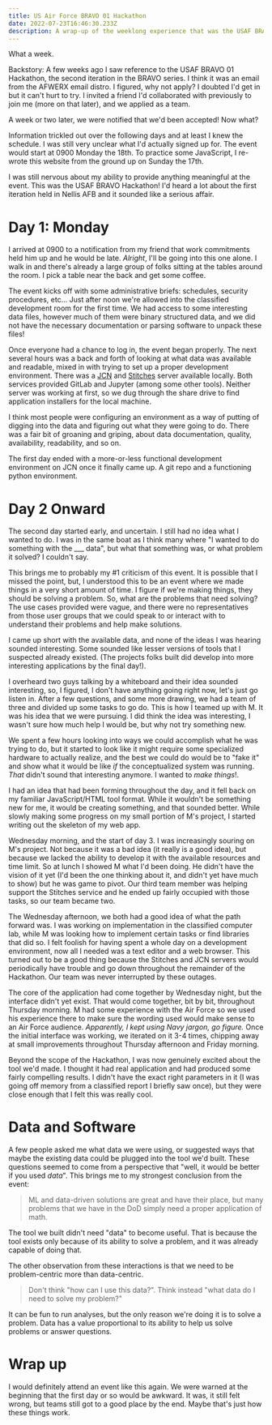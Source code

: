 ```yaml
---
title: US Air Force BRAVO 01 Hackathon
date: 2022-07-23T16:46:30.233Z
description: A wrap-up of the weeklong experience that was the USAF BRAVO 01 Hackathon
---
```

What a week.

Backstory: A few weeks ago I saw reference to the USAF BRAVO 01 Hackathon, the second iteration in the BRAVO series. I think it was an email from the AFWERX email distro. I figured, why not apply? I doubted I'd get in but it can't hurt to try. I invited a friend I'd collaborated with previously to join me (more on that later), and we applied as a team.

A week or two later, we were notified that we'd been accepted! Now what? 

Information trickled out over the following days and at least I knew the schedule. I was still very unclear what I'd actually signed up for. The event would start at 0900 Monday the 18th. To practice some JavaScript, I re-wrote this website from the ground up on Sunday the 17th. 

I was still nervous about my ability to provide anything meaningful at the event. This was the USAF BRAVO Hackathon! I'd heard a lot about the first iteration held in Nellis AFB and it sounded like a serious affair.

# Day 1: Monday

I arrived at 0900 to a notification from my friend that work commitments held him up and he would be late. _Alright_, I'll be going into this one alone. I walk in and there's already a large group of folks sitting at the tables around the room. I pick a table near the back and get some coffee. 

The event kicks off with some administrative briefs: schedules, security procedures, etc... Just after noon we're allowed into the classified development room for the first time. We had access to some interesting data files, however much of them were binary structured data, and we did not have the necessary documentation or parsing software to unpack these files!

Once everyone had a chance to log in, the event began properly. The next several hours was a back and forth of looking at what data was available and readable, mixed in with trying to set up a proper development environment. There was a [JCN](https://www.ai.mil/jcf.html) and [Stitches](https://stitches.mil) server available locally. Both services provided GitLab and Jupyter (among some other tools). Neither server was working at first, so we dug through the share drive to find application installers for the local machine. 

I think most people were configuring an environment as a way of putting of digging into the data and figuring out what they were going to do. There was a fair bit of groaning and griping, about data documentation, quality, availability, readability, and so on. 

The first day ended with a more-or-less functional development environment on JCN once it finally came up. A git repo and a functioning python environment. 

# Day 2 Onward

The second day started early, and uncertain. I still had no idea what I wanted to do. I was in the same boat as I think many where "I wanted to do something with the ___ data", but what that something was, or what problem it solved? I couldn't say.

This brings me to probably my #1 criticism of this event. It is possible that I missed the point, but, I understood this to be an event where we made things in a very short amount of time. I figure if we're making things, they should be solving a problem. So, what are the problems that need solving? The use cases provided were vague, and there were no representatives from those user groups that we could speak to or interact with to understand their problems and help make solutions.

I came up short with the available data, and none of the ideas I was hearing sounded interesting. Some sounded like lesser versions of tools that I suspected already existed. (The projects folks built did develop into more interesting applications by the final day!). 

I overheard two guys talking by a whiteboard and their idea sounded interesting, so, I figured, I don't have anything going right now, let's just go listen in. After a few questions, and some more drawing, we had a team of three and divided up some tasks to go do. This is how I teamed up with M. It was his idea that we were pursuing. I did think the idea was interesting, I wasn't sure how much help I would be, but why not try something new. 

We spent a few hours looking into ways we could accomplish what he was trying to do, but it started to look like it might require some specialized hardware to actually realize, and the best we could do would be to "fake it" and show what it would be like _if_ the conceptualized system was running. _That_ didn't sound that interesting anymore. I wanted to _make things_!. 

I had an idea that had been forming throughout the day, and it fell back on my familiar JavaScript/HTML tool format. While it wouldn't be something new for me, it would be creating something, and that sounded better. While slowly making some progress on my small portion of M's project, I started writing out the skeleton of my web app. 

Wednesday morning, and the start of day 3. I was increasingly souring on M's project. Not because it was a bad idea (it really is a good idea), but because we lacked the ability to develop it with the available resources and time limit. So at lunch I showed M what I'd been doing. He didn't have the vision of it yet (I'd been the one thinking about it, and didn't yet have much to show) but he was game to pivot. Our third team member was helping support the Stitches service and he ended up fairly occupied with those tasks, so our team became two. 

The Wednesday afternoon, we both had a good idea of what the path forward was. I was working on implementation in the classified computer lab, while M was looking how to implement certain tasks or find libraries that did so. I felt foolish for having spent a whole day on a development environment, now all I needed was a text editor and a web browser. This turned out to be a good thing because the Stitches and JCN servers would periodically have trouble and go down throughout the remainder of the Hackathon. Our team was never interrupted by these outages. 

The core of the application had come together by Wednesday night, but the interface didn't yet exist. That would come together, bit by bit, throughout Thursday morning. M had some experience with the Air Force so we used his experience there to make sure the wording used would make sense to an Air Force audience. _Apparently, I kept using Navy jargon, go figure._ Once the initial interface was working, we iterated on it 3-4 times, chipping away at small improvements throughout Thursday afternoon and Friday morning. 

Beyond the scope of the Hackathon, I was now genuinely excited about the tool we'd made. I thought it had real application and had produced some fairly compelling results. I didn't have the exact right parameters in it (I was going off memory from a classified report I briefly saw once), but they were close enough that I felt this was really cool.

# Data and Software

A few people asked me what data we were using, or suggested ways that maybe the existing data could be plugged into the tool we'd built. These questions seemed to come from a perspective that "well, it would be better if you used _data_". This brings me to my strongest conclusion from the event: 

> ML and data-driven solutions are great and have their place, but many problems that we have in the DoD simply need a proper application of math.

The tool we built didn't need "data" to become useful. That is because the tool exists only because of its ability to solve a problem, and it was already capable of doing that.

The other observation from these interactions is that we need to be problem-centric more than data-centric.

> Don't think "how can I use this data?". Think instead "what data do I need to solve my problem?"

It can be fun to run analyses, but the only reason we're doing it is to solve a problem. Data has a value proportional to its ability to help us solve problems or answer questions.

# Wrap up

I would definitely attend an event like this again. We were warned at the beginning that the first day or so would be awkward. It was, it still felt wrong, but teams still got to a good place by the end. Maybe that's just how these things work. 


